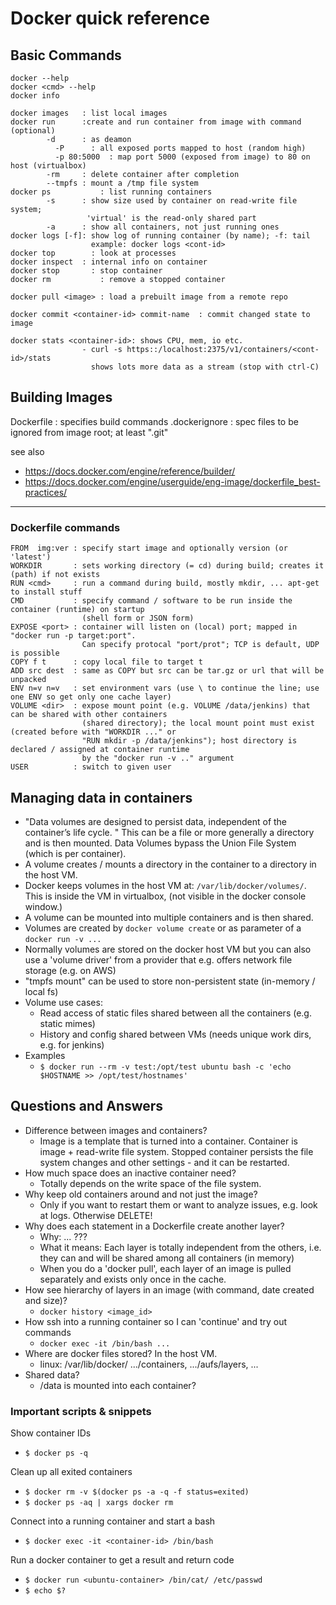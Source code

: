 # Docker quick reference

## Basic Commands

```
docker --help
docker <cmd> --help
docker info

docker images   : list local images
docker run      :create and run container from image with command (optional)
        -d      : as deamon
	      -P      : all exposed ports mapped to host (random high)
	      -p 80:5000  : map port 5000 (exposed from image) to 80 on host (virtualbox)
        -rm     : delete container after completion
        --tmpfs : mount a /tmp file system
docker ps		    : list running containers
        -s      : show size used by container on read-write file system; 
                 'virtual' is the read-only shared part     
        -a      : show all containers, not just running ones
docker logs	[-f]: show log of running container (by name); -f: tail
                  example: docker logs <cont-id> 
docker top		  : look at processes
docker inspect  : internal info on container
docker stop 	  : stop container
docker rm		    : remove a stopped container

docker pull <image> : load a prebuilt image from a remote repo 

docker commit <container-id> commit-name  : commit changed state to image

docker stats <container-id>: shows CPU, mem, io etc. 
                - curl -s https::/localhost:2375/v1/containers/<cont-id>/stats
                  shows lots more data as a stream (stop with ctrl-C)
```

## Building Images

Dockerfile		: specifies build commands
.dockerignore : spec files to be ignored from image root; at least ".git"

see also
- https://docs.docker.com/engine/reference/builder/
- https://docs.docker.com/engine/userguide/eng-image/dockerfile_best-practices/ 


-----------------------------------------------------
### Dockerfile commands

```
FROM  img:ver : specify start image and optionally version (or 'latest')
WORKDIR       : sets working directory (= cd) during build; creates it (path) if not exists
RUN <cmd>     : run a command during build, mostly mkdir, ... apt-get to install stuff
CMD           : specify command / software to be run inside the container (runtime) on startup
                (shell form or JSON form)
EXPOSE <port> : container will listen on (local) port; mapped in "docker run -p target:port". 
                Can specify protocal "port/prot"; TCP is default, UDP is possible
COPY f t      : copy local file to target t
ADD src dest  : same as COPY but src can be tar.gz or url that will be unpacked
ENV n=v n=v   : set environment vars (use \ to continue the line; use one ENV so get only one cache layer)
VOLUME <dir>  : expose mount point (e.g. VOLUME /data/jenkins) that can be shared with other containers
                (shared directory); the local mount point must exist (created before with "WORKDIR ..." or
                "RUN mkdir -p /data/jenkins"); host directory is declared / assigned at container runtime
                by the "docker run -v .." argument
USER          : switch to given user
```



## Managing data in containers

- "Data volumes are designed to persist data, independent of the container’s life cycle. "
This can be a file or more generally a directory and is then mounted. Data Volumes bypass the Union File System (which is per container).
- A volume creates / mounts a directory in the container to a directory in the host VM.
- Docker keeps volumes in the host VM at: `/var/lib/docker/volumes/`. This is inside the VM in virtualbox, (not visible in the docker console window.)
- A volume can be mounted into multiple containers and is then shared. 
- Volumes are created by `docker volume create` or as parameter of a `docker run -v ...`
- Normally volumes are stored on the docker host VM but you can also use a 'volume driver' from a provider that e.g. offers network file storage (e.g. on AWS)
- "tmpfs mount" can be used to store non-persistent state (in-memory / local fs)
- Volume use cases:
  - Read access of static files shared between all the containers (e.g. static mimes)
  - History and config shared between VMs (needs unique work dirs, e.g. for jenkins)
- Examples
  - `$ docker run --rm -v test:/opt/test ubuntu bash -c 'echo $HOSTNAME >> /opt/test/hostnames'` 




## Questions and Answers 

- Difference between images and containers?
  - Image is a template that is turned into a container. Container is image + read-write file system. Stopped container persists the file system changes and other settings - and it can be restarted.
- How much space does an inactive container need?
  - Totally depends on the write space of the file system. 
- Why keep old containers around and not just the image?
  - Only if you want to restart them or want to analyze issues, e.g. look at logs. Otherwise DELETE!
- Why does each statement in a Dockerfile create another layer? 
  - Why: ... ???
  - What it means: Each layer is totally independent from the others, i.e. they can and will be shared among all containers (in memory)
  - When you do a 'docker pull', each layer of an image is pulled separately and exists only once in the cache.
- How see hierarchy of layers in an image (with command, date created and size)?
  - `docker history <image_id>`
- How ssh into a running container so I can 'continue' and try out commands 
  - `docker exec -it /bin/bash ...`
- Where are docker files stored? In the host VM. 
  - linux: /var/lib/docker/  .../containers,  .../aufs/layers, ...  
- Shared data?
  - /data is mounted into each container?



### Important scripts & snippets

Show container IDs
- `$ docker ps -q` 

Clean up all exited containers
- `$ docker rm -v $(docker ps -a -q -f status=exited)`
- `$ docker ps -aq | xargs docker rm`

Connect into a running container and start a bash
- `$ docker exec -it <container-id> /bin/bash`

Run a docker container to get a result and return code
- `$ docker run <ubuntu-container> /bin/cat/ /etc/passwd `
- `$ echo $? `
